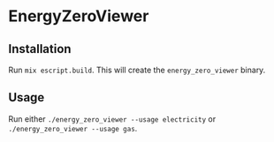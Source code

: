 # EnergyZeroViewer

## Installation

Run `mix escript.build`. This will create the `energy_zero_viewer` binary.

## Usage

Run either `./energy_zero_viewer --usage electricity` or `./energy_zero_viewer --usage gas`.
